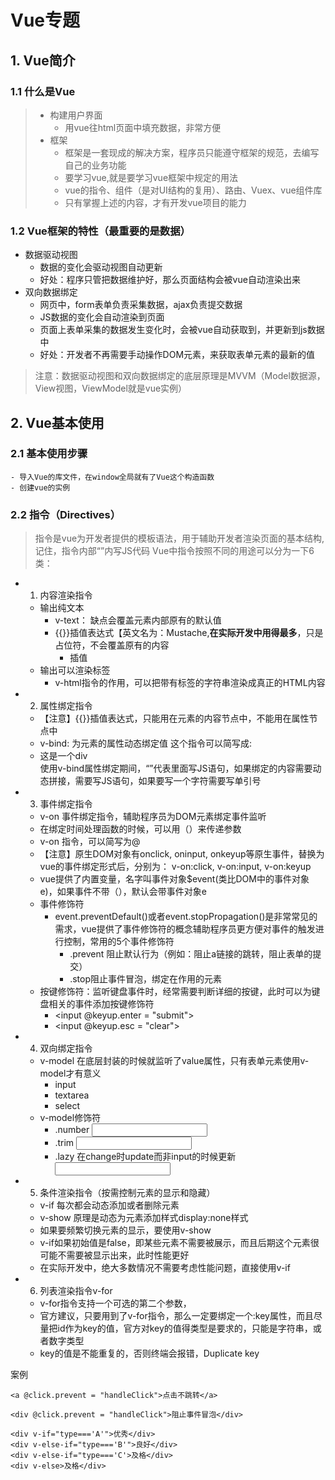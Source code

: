 # Vue专题
## 1. Vue简介
### 1.1 什么是Vue
> - 构建用户界面
> 	- 用vue往html页面中填充数据，非常方便
> - 框架
> 	- 框架是一套现成的解决方案，程序员只能遵守框架的规范，去编写自己的业务功能
> 	- 要学习vue,就是要学习vue框架中规定的用法
> 	- vue的指令、组件（是对UI结构的复用）、路由、Vuex、vue组件库
> 	- 只有掌握上述的内容，才有开发vue项目的能力
### 1.2 Vue框架的特性（最重要的是数据）
 - 数据驱动视图
	- 数据的变化会驱动视图自动更新
	- 好处：程序只管把数据维护好，那么页面结构会被vue自动渲染出来
 - 双向数据绑定
	- 网页中，form表单负责采集数据，ajax负责提交数据
	- JS数据的变化会自动渲染到页面
	- 页面上表单采集的数据发生变化时，会被vue自动获取到，并更新到js数据中
	- 好处：开发者不再需要手动操作DOM元素，来获取表单元素的最新的值
> 注意：数据驱动视图和双向数据绑定的底层原理是MVVM（Model数据源，View视图，ViewModel就是vue实例）
## 2. Vue基本使用
### 2.1 基本使用步骤
	- 导入Vue的库文件，在window全局就有了Vue这个构造函数
	- 创建vue的实例
### 2.2 指令（Directives）
> 指令是vue为开发者提供的模板语法，用于辅助开发者渲染页面的基本结构,
> 记住，指令内部“”内写JS代码
Vue中指令按照不同的用途可以分为一下6类：
- 1. 内容渲染指令
	- 输出纯文本
		- v-text： 缺点会覆盖元素内部原有的默认值
		- {{}}插值表达式【英文名为：Mustache,**在实际开发中用得最多**，只是占位符，不会覆盖原有的内容
			- 插值
	- 输出可以渲染标签
		- v-html指令的作用，可以把带有标签的字符串渲染成真正的HTML内容

- 2. 属性绑定指令
	- 【注意】{{}}插值表达式，只能用在元素的内容节点中，不能用在属性节点中
	- v-bind: 为元素的属性动态绑定值 这个指令可以简写成:
	- <div :title = "'box' + index">这是一个div</div> 使用v-bind属性绑定期间，“”代表里面写JS语句，如果绑定的内容需要动态拼接，需要写JS语句，如果要写一个字符需要写单引号
- 3. 事件绑定指令
	- v-on 事件绑定指令，辅助程序员为DOM元素绑定事件监听
	- 在绑定时间处理函数的时候，可以用（）来传递参数
	- v-on 指令，可以简写为@
	- 【注意】原生DOM对象有onclick, oninput, onkeyup等原生事件，替换为vue的事件绑定形式后，分别为： v-on:click, v-on:input, v-on:keyup
	- vue提供了内置变量，名字叫事件对象$event(类比DOM中的事件对象e)，如果事件不带（），默认会带事件对象e
	- 事件修饰符
		- event.preventDefault()或者event.stopPropagation()是非常常见的需求，vue提供了事件修饰符的概念辅助程序员更方便对事件的触发进行控制，常用的5个事件修饰符
			- .prevent 阻止默认行为（例如：阻止a链接的跳转，阻止表单的提交）
			- .stop阻止事件冒泡，绑定在作用的元素
	- 按键修饰符：监听键盘事件时，经常需要判断详细的按键，此时可以为键盘相关的事件添加按键修饰符
		- <input @keyup.enter = "submit">
		- <input @keyup.esc = "clear">
		
- 4. 双向绑定指令
	- v-model 在底层封装的时候就监听了value属性，只有表单元素使用v-model才有意义
		- input 
		- textarea
		- select
	- v-model修饰符
		- .number   <input v-model.number="number">
		- .trim     <input v-model.trim="userName">
		- .lazy	在change时update而非input的时候更新	<input v-model.lazy="userName">
- 5. 条件渲染指令（按需控制元素的显示和隐藏）
	- v-if 每次都会动态添加或者删除元素
	- v-show 原理是动态为元素添加样式display:none样式
	- 如果要频繁切换元素的显示，要使用v-show
	- v-if如果初始值是false，即某些元素不需要被展示，而且后期这个元素很可能不需要被显示出来，此时性能更好
	- 在实际开发中，绝大多数情况不需要考虑性能问题，直接使用v-if
- 6. 列表渲染指令v-for
	- v-for指令支持一个可选的第二个参数，
	- 官方建议，只要用到了v-for指令，那么一定要绑定一个:key属性，而且尽量把id作为key的值，官方对key的值得类型是要求的，只能是字符串，或者数字类型
	- key的值是不能重复的，否则终端会报错，Duplicate key

案例
```
<a @click.prevent = "handleClick">点击不跳转</a>

<div @click.prevent = "handleClick">阻止事件冒泡</div>

<div v-if="type==='A'">优秀</div>
<div v-else-if="type==='B'">良好</div>
<div v-else-if="type==='C'>及格</div>
<div v-else>及格</div>
```




